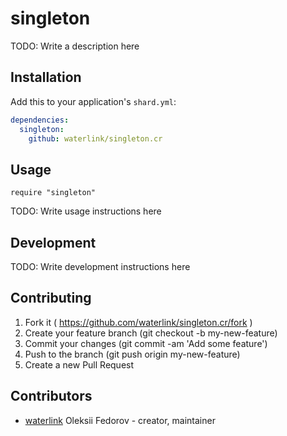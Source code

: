 # singleton

TODO: Write a description here

## Installation


Add this to your application's `shard.yml`:

```yaml
dependencies:
  singleton:
    github: waterlink/singleton.cr
```


## Usage


```crystal
require "singleton"
```


TODO: Write usage instructions here

## Development

TODO: Write development instructions here

## Contributing

1. Fork it ( https://github.com/waterlink/singleton.cr/fork )
2. Create your feature branch (git checkout -b my-new-feature)
3. Commit your changes (git commit -am 'Add some feature')
4. Push to the branch (git push origin my-new-feature)
5. Create a new Pull Request

## Contributors

- [waterlink](https://github.com/waterlink) Oleksii Fedorov - creator, maintainer
